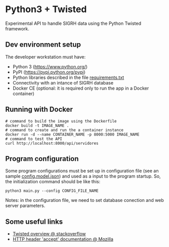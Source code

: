 # Python3 + Twisted

Experimental API to handle SIGRH data using the Python Twisted framework.


## Dev environment setup

The developer workstation must have:
* Python 3 (<https://www.python.org/>)
* PyPI (<https://pypi.python.org/pypi>)
* Python libraries described in the file [requirements.txt](requirements.txt)
* Connectivity with an intance of SIGRH database
* Docker CE (optional: it is required only to run the app in a Docker container)

## Running with Docker

```shell
# command to build the image using the Dockerfile
docker build -t IMAGE_NAME .
# command to create and run the a container instance 
docker run -d --name CONTAINER_NAME -p 8000:5000 IMAGE_NAME
# command to test the API
curl http://localhost:8000/api/servidores 
```

## Program configuration

Some program configurations must be set up in configuration file (see an sample [config.model.json](config.model.json)) and used as a input to the program startup. So, the initialization command should be like this:

```shell
python3 main.py --config CONFIG_FILE_NAME 
```

Notes:
in the configuration file, we need to set database conection and web server parameters.

## Some useful links

* [Twisted overview @ stackoverflow](https://stackoverflow.com/questions/5458631/whats-so-cool-about-twisted)
* [HTTP header 'accept' documentation @ Mozilla](https://developer.mozilla.org/en-US/docs/Web/HTTP/Headers/Accept)
